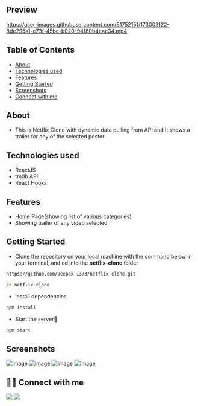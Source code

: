 ## Preview

https://user-images.githubusercontent.com/61752151/173002122-8de295a1-c73f-45bc-b020-94f80b4eae34.mp4

## Table of Contents

- [About](#about)
- [Technologies used](#technologies-used)
- [Features](#features)
- [Getting Started](#getting-started)
- [Screenshots](#screenshots)
- [Connect with me](#-connect-with-me)


## About
 - This is Netflix Clone with dynamic data pulling from API and it shows a trailer for any of the selected poster.
   
## Technologies used
- ReactJS
- tmdb API
- React Hooks

## Features
<ul>
  <li>Home Page(showing list of various categories)</li>
  <li>Showing trailer of any video selected</li>
</ul>

## Getting Started

- Clone the repository on your local machine with the command below in your terminal, and cd into the **netflix-clone** folder

```sh
https://github.com/Deepak-1373/netflix-clone.git

cd netflix-clone
```

- Install dependencies

```sh
npm install
```

- Start the server🚀

```sh
npm start
```

## Screenshots
![image](https://user-images.githubusercontent.com/61752151/156299054-d8906e2c-90c5-4c58-b720-a57c4108b701.png)
![image](https://user-images.githubusercontent.com/61752151/156299160-c008469d-aac3-497e-ae18-c10d9face6d4.png)
![image](https://user-images.githubusercontent.com/61752151/156299741-795ccb24-d732-4d39-aeec-3835f1d03217.png)
![image](https://user-images.githubusercontent.com/61752151/156299348-402bbb65-1910-4763-bb8a-c11c3c9987a5.png)

## 👨‍💻 Connect with me 
<a href="https://twitter.com/dkamat001"><img src="https://img.shields.io/badge/Twitter-1DA1F2?style=for-the-badge&logo=twitter&logoColor=white"/></a>
<a href="https://linkedin.com/in/deepak-1373"><img src="https://img.shields.io/badge/LinkedIn-0077B5?style=for-the-badge&logo=linkedin&logoColor=white"/></a>





